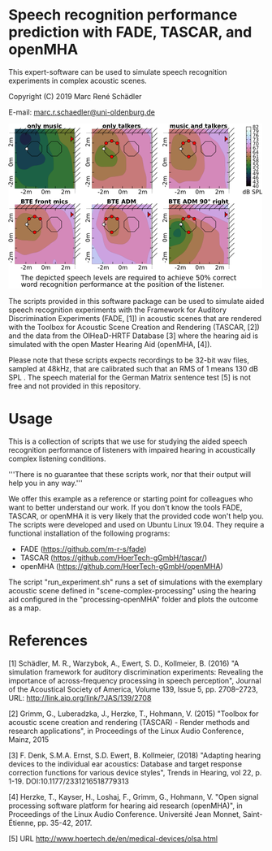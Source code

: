 # Speech recognition performance prediction with FADE, TASCAR, and openMHA
This expert-software can be used to simulate speech recognition experiments in complex acoustic scenes.

Copyright (C) 2019 Marc René Schädler

E-mail: marc.r.schaedler@uni-oldenburg.de

![Motivating image](https://raw.githubusercontent.com/m-r-s/fade-tascar-openmha/master/images/motivation.png)

The scripts provided in this software package can be used to simulate aided speech recognition experiments with the Framework for Auditory Discrimination Experiments (FADE, [1]) in acoustic scenes that are rendered with the Toolbox for Acoustic Scene Creation and Rendering (TASCAR, [2]) and the data from the OlHeaD-HRTF Database [3] where the hearing aid is simulated with the open Master Hearing Aid (openMHA, [4]).

Please note that these scripts expects recordings to be 32-bit wav files, sampled at 48kHz, that are calibrated such that an RMS of 1 means 130 dB SPL .
The speech material for the German Matrix sentence test [5] is not free and not provided in this repository.

# Usage
This is a collection of scripts that we use for studying the aided speech recognition performance of listeners with impaired hearing in acoustically complex listening conditions.

'''There is no guarantee that these scripts work, nor that their output will help you in any way.'''

We offer this example as a reference or starting point for colleagues who want to better understand our work.
If you don't know the tools FADE, TASCAR, or openMHA it is very likely that the provided code won't help you.
The scripts were developed and used on Ubuntu Linux 19.04.
They require a functional installation of the following programs:

- FADE (https://github.com/m-r-s/fade)
- TASCAR (https://github.com/HoerTech-gGmbH/tascar/)
- openMHA (https://github.com/HoerTech-gGmbH/openMHA)

The script "run_experiment.sh" runs a set of simulations with the exemplary acoustic scene defined in "scene-complex-processing" using the hearing aid configured in the "processing-openMHA" folder and plots the outcome as a map.

# References
[1] Schädler, M. R., Warzybok, A., Ewert, S. D., Kollmeier, B. (2016) "A simulation framework for auditory discrimination experiments: Revealing the importance of across-frequency processing in speech perception", Journal of the Acoustical Society of America, Volume 139, Issue 5, pp. 2708–2723, URL: http://link.aip.org/link/?JAS/139/2708

[2] Grimm, G., Luberadzka, J., Herzke, T., Hohmann, V. (2015) "Toolbox for acoustic scene creation and rendering (TASCAR) - Render methods and research applications", in Proceedings of the Linux Audio Conference, Mainz, 2015

[3] F. Denk, S.M.A. Ernst, S.D. Ewert, B. Kollmeier, (2018) "Adapting hearing devices to the individual ear acoustics: Database and target response correction functions for various device styles", Trends in Hearing, vol 22, p. 1-19. DOI:10.1177/2331216518779313

[4] Herzke, T., Kayser, H., Loshaj, F., Grimm, G., Hohmann, V. "Open signal processing software platform for hearing aid research (openMHA)", in Proceedings of the Linux Audio Conference. Université Jean Monnet, Saint-Étienne, pp. 35-42, 2017.

[5] URL http://www.hoertech.de/en/medical-devices/olsa.html

